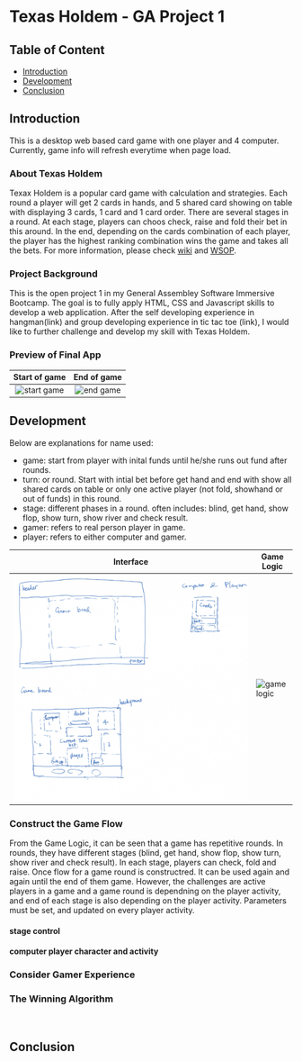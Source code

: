 # Texas Holdem - GA Project 1

## Table of Content
* [Introduction](#Introduction)
* [Development](#Development)
* [Conclusion](#Conclusion)

## Introduction
This is a desktop web based card game with one player and 4 computer. Currently, game info will refresh everytime when page load.

### About Texas Holdem
Texax Holdem is a popular card game with calculation and strategies. Each round a player will get 2 cards in hands, and 5 shared card showing on table with displaying 3 cards, 1 card and 1 card order. There are several stages in a round. At each stage, players can choos check, raise and fold their bet in this around. In the end, depending on the cards combination of each player, the player has the highest ranking combination wins the game and takes all the bets. For more information, please check [wiki](https://en.wikipedia.org/wiki/Texas_hold_%27em) and [WSOP](http://www.wsop.com/poker-games/texas-holdem/).

### Project Background
This is the open project 1 in my General Assembley Software Immersive Bootcamp. The goal is to fully apply HTML, CSS and Javascript skills to develop a web application. After the self developing experience in hangman(link) and group developing experience in tic tac toe (link), I would like to further challenge and develop my skill with Texas Holdem.

### Preview of Final App
| Start of game | End of game |
|:-------------:|:-----------:|
| ![start game][start] | ![end game][end]

[start]: ./readme_files/startgame15fps.gif
[end]: ./readme_files/endgame15fps.gif

## Development
Below are explanations for name used:
* game: start from player with inital funds until he/she runs out fund after rounds.
* turn: or round. Start with intial bet before get hand and end with show all shared cards on table or only one active player (not fold, showhand or out of funds) in this round.
* stage: different phases in a round. often includes: blind, get hand, show flop, show turn, show river and check result. 
* gamer: refers to real person player in game.
* player: refers to either computer and gamer.

| Interface | Game Logic |
| ----------------------- | ------------------------- |
| ![interface][interface] | ![game logic][game_logic] |

[interface]: ./readme_files/handdraft-UI.png
[game_logic]: ./readme_files/handdraft-codeflow.png

### Construct the Game Flow
From the Game Logic, it can be seen that a game has repetitive rounds. In rounds, they have different stages (blind, get hand, show flop, show turn, show river and check result). In each stage, players can check, fold and raise. Once flow for a game round  is constructred. It can be used again and again until the end of them game.
However, the challenges are active players in a game and a game round is dependning on the player activity, and end of each stage is also depending on the player activity. Parameters must be set, and updated on every player activity.

#### stage control


#### computer player character and activity




### Consider Gamer Experience

### The Winning Algorithm

<br>


## Conclusion


<br>
